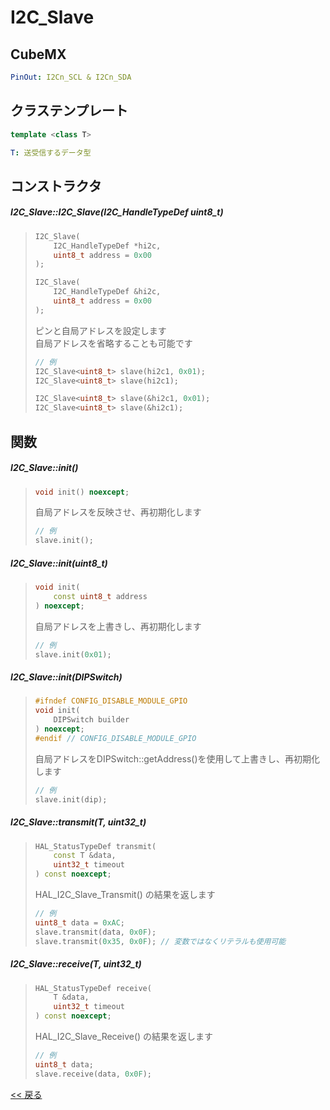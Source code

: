 # I2C_Slave

## CubeMX
```yaml
PinOut: I2Cn_SCL & I2Cn_SDA
```

## クラステンプレート
```c++
template <class T>
```
```yaml
T: 送受信するデータ型
```

## コンストラクタ
##### I2C_Slave::I2C_Slave(I2C_HandleTypeDef uint8_t)
> ```c++
> I2C_Slave(
>     I2C_HandleTypeDef *hi2c,
>     uint8_t address = 0x00
> );
> ```
> ```c++
> I2C_Slave(
>     I2C_HandleTypeDef &hi2c,
>     uint8_t address = 0x00
> );
> ```
> ピンと自局アドレスを設定します  
> 自局アドレスを省略することも可能です
> ```c++
> // 例
> I2C_Slave<uint8_t> slave(hi2c1, 0x01);
> I2C_Slave<uint8_t> slave(hi2c1);
> 
> I2C_Slave<uint8_t> slave(&hi2c1, 0x01);
> I2C_Slave<uint8_t> slave(&hi2c1);
> ```

## 関数
##### I2C_Slave::init()
> ```c++
> void init() noexcept;
> ```
> 自局アドレスを反映させ、再初期化します  
> ```c++
> // 例
> slave.init();
> ```

##### I2C_Slave::init(uint8_t)
> ```c++
> void init(
>     const uint8_t address
> ) noexcept;
> ```
> 自局アドレスを上書きし、再初期化します  
> ```c++
> // 例
> slave.init(0x01);
> ```

##### I2C_Slave::init(DIPSwitch)
> ```c++
> #ifndef CONFIG_DISABLE_MODULE_GPIO
> void init(
>     DIPSwitch builder
> ) noexcept;
> #endif // CONFIG_DISABLE_MODULE_GPIO
> ```
> 自局アドレスをDIPSwitch::getAddress()を使用して上書きし、再初期化します  
> ```c++
> // 例
> slave.init(dip);
> ```

##### I2C_Slave::transmit(T, uint32_t)
> ```c++
> HAL_StatusTypeDef transmit(
>     const T &data,
>     uint32_t timeout
> ) const noexcept;
> ```
> HAL_I2C_Slave_Transmit() の結果を返します  
> ```c++
> // 例
> uint8_t data = 0xAC;
> slave.transmit(data, 0x0F);
> slave.transmit(0x35, 0x0F); // 変数ではなくリテラルも使用可能
> ```

##### I2C_Slave::receive(T, uint32_t)
> ```c++
> HAL_StatusTypeDef receive(
>     T &data,
>     uint32_t timeout
> ) const noexcept;
> ```
> HAL_I2C_Slave_Receive() の結果を返します  
> ```c++
> // 例
> uint8_t data;
> slave.receive(data, 0x0F);
> ```

[<< 戻る](../INDEX.md)